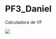 # PF3_Daniel
Calculadora de VF

<a href=https://daniel1543.github.io/PF3_Daniel> <img src=https://user-images.githubusercontent.com/89932146/142976186-17c4e59e-788d-48cc-b989-6ef429276db9.PNG>
</a>
